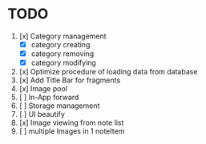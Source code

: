# TODO

1. [x] Category management
   * [x] category creating
   * [x] category removing
   * [x] category modifying
2. [x] Optimize procedure of loading data from database
3. [x] Add Title Bar for fragments
4. [x] Image pool 
5. [ ] In-App forward
6. [ ] Storage management
7. [ ] UI beautify
8. [x] Image viewing from note list
9. [ ] multiple Images in 1 noteItem
